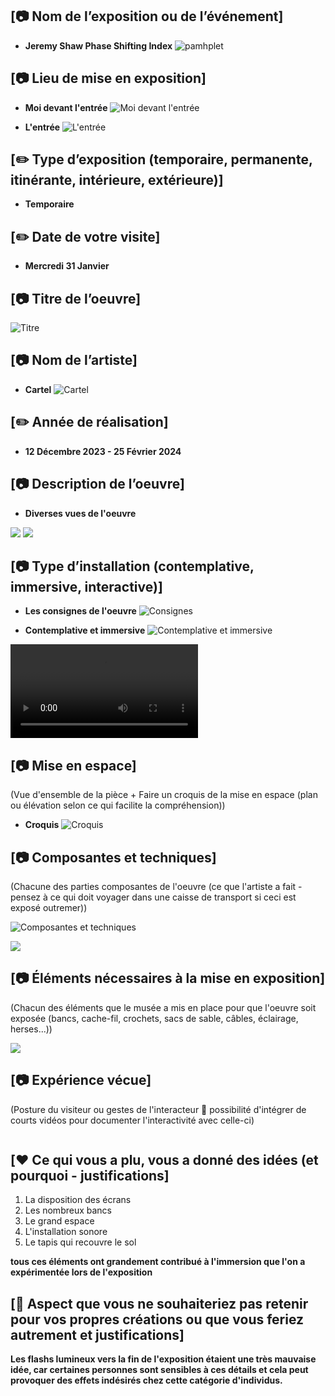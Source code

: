 ## [📷 Nom de l’exposition ou de l’événement]
* **Jeremy Shaw Phase Shifting Index**
![pamhplet](https://raw.githubusercontent.com/KaissoGithub/H24_V11_inspirations_kaissoumi/main/JEREMY_SHAW_phase_shifting_index/media/pamphlet_1.png)

## [📷 Lieu de mise en exposition]
* **Moi devant l'entrée**
![Moi devant l'entrée](https://raw.githubusercontent.com/KaissoGithub/H24_V11_inspirations_kaissoumi/main/JEREMY_SHAW_phase_shifting_index/media/Moi_Entree.png)

* **L'entrée**
![L'entrée](https://raw.githubusercontent.com/KaissoGithub/H24_V11_inspirations_kaissoumi/main/JEREMY_SHAW_phase_shifting_index/media/Entre_01.png)


## [✏️ Type d’exposition (temporaire, permanente, itinérante, intérieure, extérieure)]
* **Temporaire**



## [✏️ Date de votre visite]
* **Mercredi 31 Janvier**


## [📷 Titre de l’oeuvre]

![Titre](https://raw.githubusercontent.com/KaissoGithub/H24_V11_inspirations_kaissoumi/main/JEREMY_SHAW_phase_shifting_index/media/titre_oeuvre_02.png)


## [📷 Nom de l’artiste]

* **Cartel**
![Cartel](https://raw.githubusercontent.com/KaissoGithub/H24_V11_inspirations_kaissoumi/main/JEREMY_SHAW_phase_shifting_index/media/titre_oeuvre.jpg)



## [✏️ Année de réalisation]
* **12 Décembre 2023 - 25 Février 2024**


## [📷 Description de l’oeuvre]
* **Diverses vues de l'oeuvre**
![]()

![](https://raw.githubusercontent.com/KaissoGithub/H24_V11_inspirations_kaissoumi/main/JEREMY_SHAW_phase_shifting_index/media/trois_oeuvres_02.png)
![](https://raw.githubusercontent.com/KaissoGithub/H24_V11_inspirations_kaissoumi/main/JEREMY_SHAW_phase_shifting_index/media/trois_oeuvres.png)


## [📷 Type d’installation (contemplative, immersive, interactive)]
* **Les consignes de l'oeuvre**
![Consignes](https://raw.githubusercontent.com/KaissoGithub/H24_V11_inspirations_kaissoumi/main/JEREMY_SHAW_phase_shifting_index/media/description_01.png)

* **Contemplative et immersive**
![Contemplative et immersive](https://raw.githubusercontent.com/KaissoGithub/H24_V11_inspirations_kaissoumi/main/JEREMY_SHAW_phase_shifting_index/media/oeuvre_espace.png)

![Video](https://github.com/KaissoGithub/H24_V11_inspirations_kaissoumi/raw/main/JEREMY_SHAW_phase_shifting_index/media/video_oeuvres_B.mp4)


## [📷 Mise en espace]

(Vue d'ensemble de la pièce + Faire un croquis de la mise en espace (plan ou élévation selon ce qui facilite la compréhension))

* **Croquis**
![Croquis](https://raw.githubusercontent.com/KaissoGithub/H24_V11_inspirations_kaissoumi/main/JEREMY_SHAW_phase_shifting_index/media/dessin_notes.jpg)


## [📷 Composantes et techniques]

(Chacune des parties composantes de l'oeuvre (ce que l'artiste a fait - pensez à ce qui doit voyager dans une caisse de transport si ceci est exposé outremer))

![Composantes et techniques](https://raw.githubusercontent.com/KaissoGithub/H24_V11_inspirations_kaissoumi/main/JEREMY_SHAW_phase_shifting_index/media/Baffe_01.png)

![](https://raw.githubusercontent.com/KaissoGithub/H24_V11_inspirations_kaissoumi/main/JEREMY_SHAW_phase_shifting_index/media/Baffe_02.png)

## [📷 Éléments nécessaires à la mise en exposition]

(Chacun des éléments que le musée a mis en place pour que l'oeuvre soit exposée (bancs, cache-fil, crochets, sacs de sable, câbles, éclairage, herses...))

![](https://raw.githubusercontent.com/KaissoGithub/H24_V11_inspirations_kaissoumi/main/JEREMY_SHAW_phase_shifting_index/media/Salle_complete.png)

## [📷 Expérience vécue]

(Posture du visiteur ou gestes de l'interacteur 🎥 possibilité d'intégrer de courts vidéos pour documenter l'interactivité avec celle-ci)

![]()

## [❤️ Ce qui vous a plu, vous a donné des idées (et pourquoi - justifications]
1. La disposition des écrans
1. Les nombreux bancs
1. Le grand espace
1. L'installation sonore
1. Le tapis qui recouvre le sol
   
**tous ces éléments ont grandement contribué à l'immersion que l'on a expérimentée lors de l'exposition**



## [🤔 Aspect que vous ne souhaiteriez pas retenir pour vos propres créations ou que vous feriez autrement et justifications]
**Les flashs lumineux vers la fin de l'exposition étaient une très mauvaise idée, car certaines personnes sont sensibles à ces détails et cela peut provoquer des effets indésirés chez cette catégorie d'individus.**
